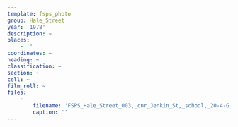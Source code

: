 ```yaml
---
template: fsps_photo
group: Hale_Street
year: '1978'
description: ~
places:
    - ''
coordinates: ~
heading: ~
classification: ~
section: ~
cell: ~
film_roll: ~
files:
    -
        filename: 'FSPS_Hale_Street_003,_cnr_Jenkin_St,_school,_20-4-G,_1978.png'
        caption: ''
---
```

